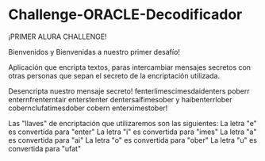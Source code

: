 # Challenge-ORACLE-Decodificador

¡PRIMER ALURA CHALLENGE!

Bienvenidos y Bienvenidas a nuestro primer desafío!

Aplicación que encripta textos, paras intercambiar mensajes secretos con otras personas que sepan el secreto de la encriptación utilizada.

Desencripta nuestro mensaje secreto!
fenterlimescimesdaidenters poberr enternfrenterntair enterstenter dentersaifimesober y haibenterrlober cobernclufatimesdober cobern enterximestober!


Las "llaves" de encriptación que utilizaremos son las siguientes:
La letra "e" es convertida para "enter"
La letra "i" es convertida para "imes"
La letra "a" es convertida para "ai"
La letra "o" es convertida para "ober"
La letra "u" es convertida para "ufat"
